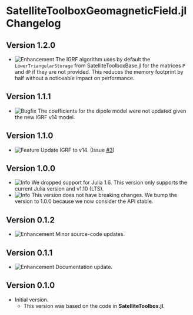 SatelliteToolboxGeomagneticField.jl Changelog
=============================================

Version 1.2.0
-------------

- ![Enhancement][badge-enhancement] The IGRF algorithm uses by default the
  `LowerTriangularStorage` from SatelliteToolboxBase.jl for the matrices `P` and `dP` if
  they are not provided. This reduces the memory footprint by half without a noticeable
  impact on performance.

Version 1.1.1
-------------

- ![Bugfix][badge-bugfix] The coefficients for the dipole model were not updated given the
  new IGRF v14 model.

Version 1.1.0
-------------

- ![Feature][badge-feature] Update IGRF to v14. (Issue [#3][gh-issue-3])

Version 1.0.0
-------------

- ![Info][badge-info] We dropped support for Julia 1.6. This version only supports the
  current Julia version and v1.10 (LTS).
- ![Info][badge-info] This version does not have breaking changes. We bump the version to
  1.0.0 because we now consider the API stable.

Version 0.1.2
-------------

- ![Enhancement][badge-enhancement] Minor source-code updates.

Version 0.1.1
-------------

- ![Enhancement][badge-enhancement] Documentation update.

Version 0.1.0
-------------

- Initial version.
  - This version was based on the code in **SatelliteToolbox.jl**.

[badge-breaking]: https://img.shields.io/badge/BREAKING-red.svg
[badge-deprecation]: https://img.shields.io/badge/Deprecation-orange.svg
[badge-feature]: https://img.shields.io/badge/Feature-green.svg
[badge-enhancement]: https://img.shields.io/badge/Enhancement-blue.svg
[badge-bugfix]: https://img.shields.io/badge/Bugfix-purple.svg
[badge-info]: https://img.shields.io/badge/Info-gray.svg

[gh-issue-3]: https://github.com/JuliaSpace/SatelliteToolboxGeomagneticField.jl/issues/3
